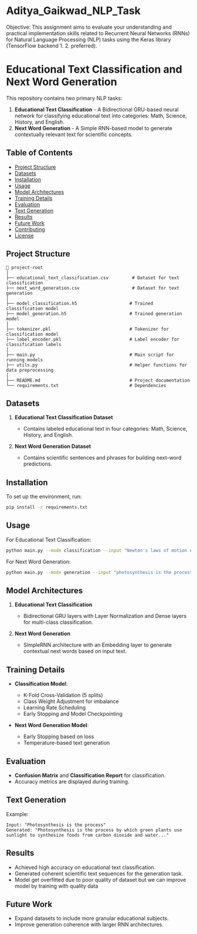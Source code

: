 # Aditya_Gaikwad_NLP_Task
Objective: This assignment aims to evaluate your understanding and practical implementation skills related to Recurrent Neural Networks (RNNs) for Natural Language Processing (NLP) tasks using the Keras library (TensorFlow backend 1. 2. preferred).


# Educational Text Classification and Next Word Generation

This repository contains two primary NLP tasks:

1. **Educational Text Classification** - A Bidirectional GRU-based neural network for classifying educational text into categories: Math, Science, History, and English.
2. **Next Word Generation** - A Simple RNN-based model to generate contextually relevant text for scientific concepts.

## Table of Contents

* [Project Structure](#project-structure)
* [Datasets](#datasets)
* [Installation](#installation)
* [Usage](#usage)
* [Model Architectures](#model-architectures)
* [Training Details](#training-details)
* [Evaluation](#evaluation)
* [Text Generation](#text-generation)
* [Results](#results)
* [Future Work](#future-work)
* [Contributing](#contributing)
* [License](#license)

## Project Structure

```
📂 project-root
│
├── educational_text_classification.csv         # Dataset for text classification
├── next_word_generation.csv                    # Dataset for text generation
│
├── model_classification.h5                    # Trained classification model
├── model_generation.h5                        # Trained generation model
│
├── tokenizer.pkl                              # Tokenizer for classification model
├── label_encoder.pkl                          # Label encoder for classification labels
│
├── main.py                                    # Main script for running models
├── utils.py                                   # Helper functions for data preprocessing
│
├── README.md                                  # Project documentation
└── requirements.txt                           # Dependencies
```

## Datasets

1. **Educational Text Classification Dataset**

   * Contains labeled educational text in four categories: Math, Science, History, and English.

2. **Next Word Generation Dataset**

   * Contains scientific sentences and phrases for building next-word predictions.

## Installation

To set up the environment, run:

```bash
pip install -r requirements.txt
```

## Usage

For Educational Text Classification:

```bash
python main.py --mode classification --input "Newton's laws of motion explain the relationship between a body and the forces acting upon it."
```

For Next Word Generation:

```bash
python main.py --mode generation --input "photosynthesis is the process"
```

## Model Architectures

1. **Educational Text Classification**

   * Bidirectional GRU layers with Layer Normalization and Dense layers for multi-class classification.

2. **Next Word Generation**

   * SimpleRNN architecture with an Embedding layer to generate contextual next words based on input text.

## Training Details

* **Classification Model**:

  * K-Fold Cross-Validation (5 splits)
  * Class Weight Adjustment for imbalance
  * Learning Rate Scheduling
  * Early Stopping and Model Checkpointing

* **Next Word Generation Model**:

  * Early Stopping based on loss
  * Temperature-based text generation

## Evaluation

* **Confusion Matrix** and **Classification Report** for classification.
* Accuracy metrics are displayed during training.

## Text Generation

Example:

```
Input: "Photosynthesis is the process"
Generated: "Photosynthesis is the process by which green plants use sunlight to synthesize foods from carbon dioxide and water..."
```

## Results

* Achieved high accuracy on educational text classification.
* Generated coherent scientific text sequences for the generation task.
* Model get overfitted due to poor quality of dataset but we can improve model by training with quality data

## Future Work

* Expand datasets to include more granular educational subjects.
* Improve generation coherence with larger RNN architectures.


